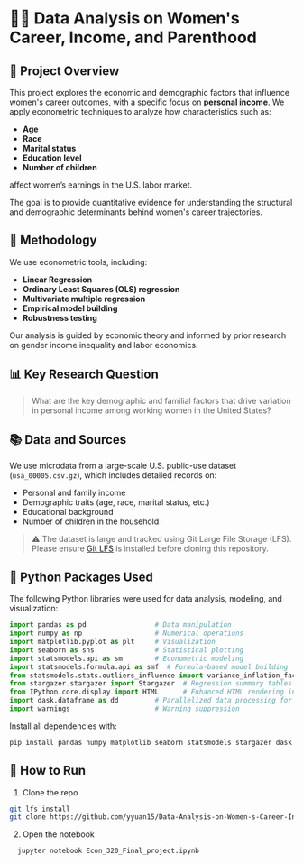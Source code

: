 # 👩‍💼 Data Analysis on Women's Career, Income, and Parenthood


## 🧠 Project Overview

This project explores the economic and demographic factors that influence women's career outcomes, with a specific focus on **personal income**. We apply econometric techniques to analyze how characteristics such as:

- **Age**
- **Race**
- **Marital status**
- **Education level**
- **Number of children**

affect women’s earnings in the U.S. labor market.

The goal is to provide quantitative evidence for understanding the structural and demographic determinants behind women's career trajectories.

## 🧪 Methodology

We use econometric tools, including:

- **Linear Regression**
- **Ordinary Least Squares (OLS) regression**
- **Multivariate multiple regression**
- **Empirical model building**
- **Robustness testing**

Our analysis is guided by economic theory and informed by prior research on gender income inequality and labor economics.

## 📊 Key Research Question

> What are the key demographic and familial factors that drive variation in personal income among working women in the United States?

## 📚 Data and Sources

We use microdata from a large-scale U.S. public-use dataset (`usa_00005.csv.gz`), which includes detailed records on:

- Personal and family income  
- Demographic traits (age, race, marital status, etc.)  
- Educational background  
- Number of children in the household  

> ⚠️ The dataset is large and tracked using Git Large File Storage (LFS).  
> Please ensure [Git LFS](https://git-lfs.github.com/) is installed before cloning this repository.

## 🧰 Python Packages Used

The following Python libraries were used for data analysis, modeling, and visualization:

```python
import pandas as pd                 # Data manipulation
import numpy as np                  # Numerical operations
import matplotlib.pyplot as plt     # Visualization
import seaborn as sns               # Statistical plotting
import statsmodels.api as sm        # Econometric modeling
import statsmodels.formula.api as smf  # Formula-based model building
from statsmodels.stats.outliers_influence import variance_inflation_factor  # Multicollinearity check
from stargazer.stargazer import Stargazer  # Regression summary tables
from IPython.core.display import HTML      # Enhanced HTML rendering in notebooks
import dask.dataframe as dd         # Parallelized data processing for large files
import warnings                     # Warning suppression
```

Install all dependencies with:

```bash
pip install pandas numpy matplotlib seaborn statsmodels stargazer dask
```

## 🚀 How to Run
1. Clone the repo
```bash
git lfs install
git clone https://github.com/yyuan15/Data-Analysis-on-Women-s-Career-Income-and-Parenthood.git
```
2. Open the notebook
 ```bash
   jupyter notebook Econ_320_Final_project.ipynb
```
